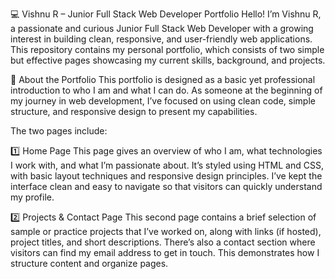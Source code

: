 💻 Vishnu R – Junior Full Stack Web Developer Portfolio
Hello! I’m Vishnu R, a passionate and curious Junior Full Stack Web Developer with a growing interest in building clean, responsive, and user-friendly web applications. This repository contains my personal portfolio, which consists of two simple but effective pages showcasing my current skills, background, and projects.

🌟 About the Portfolio
This portfolio is designed as a basic yet professional introduction to who I am and what I can do. As someone at the beginning of my journey in web development, I’ve focused on using clean code, simple structure, and responsive design to present my capabilities.

The two pages include:

1️⃣ Home Page
This page gives an overview of who I am, what technologies I work with, and what I’m passionate about. It’s styled using HTML and CSS, with basic layout techniques and responsive design principles. I’ve kept the interface clean and easy to navigate so that visitors can quickly understand my profile.

2️⃣ Projects & Contact Page
This second page contains a brief selection of sample or practice projects that I’ve worked on, along with links (if hosted), project titles, and short descriptions. There’s also a contact section where visitors can find my email address to get in touch. This demonstrates how I structure content and organize pages.
